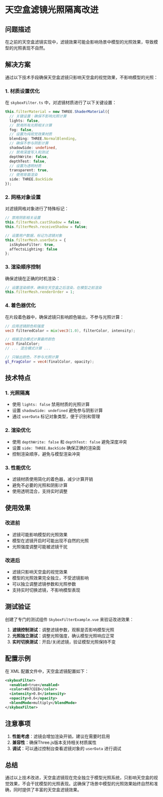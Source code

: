 # 天空盒滤镜光照隔离改进

## 问题描述

在之前的天空盒滤镜实现中，滤镜效果可能会影响场景中模型的光照效果，导致模型的光照表现不自然。

## 解决方案

通过以下技术手段确保天空盒滤镜只影响天空盒的视觉效果，不影响模型的光照：

### 1. 材质设置优化

在 `skyboxFilter.ts` 中，对滤镜材质进行了以下关键设置：

```typescript
this.filterMaterial = new THREE.ShaderMaterial({
  // 关键设置：确保不影响光照计算
  lights: false,
  // 禁用所有光照相关计算
  fog: false,
  // 设置为纯视觉效果材质
  blending: THREE.NormalBlending,
  // 确保不参与阴影计算
  shadowSide: undefined,
  // 禁用深度写入和测试
  depthWrite: false,
  depthTest: false,
  // 设置为透明材质
  transparent: true,
  // 使用背面渲染
  side: THREE.BackSide
});
```

### 2. 网格对象设置

对滤镜网格对象进行了特殊标记：

```typescript
// 禁用阴影相关设置
this.filterMesh.castShadow = false;
this.filterMesh.receiveShadow = false;

// 设置用户数据，标记为滤镜对象
this.filterMesh.userData = {
  isSkyboxFilter: true,
  affectsLighting: false
};
```

### 3. 渲染顺序控制

确保滤镜在正确的时机渲染：

```typescript
// 设置渲染顺序，确保在天空盒之后渲染，在模型之前渲染
this.filterMesh.renderOrder = 1;
```

### 4. 着色器优化

在片段着色器中，确保滤镜只影响颜色输出，不参与光照计算：

```glsl
// 应用滤镜颜色和强度
vec3 filteredColor = mix(vec3(1.0), filterColor, intensity);

// 根据混合模式计算最终颜色
vec3 finalColor;
// ... 混合模式计算 ...

// 只输出颜色，不参与光照计算
gl_FragColor = vec4(finalColor, opacity);
```

## 技术特点

### 1. 光照隔离
- 使用 `lights: false` 禁用材质的光照计算
- 设置 `shadowSide: undefined` 避免参与阴影计算
- 通过 `userData` 标记对象类型，便于识别和管理

### 2. 渲染优化
- 使用 `depthWrite: false` 和 `depthTest: false` 避免深度冲突
- 设置 `side: THREE.BackSide` 确保正确的渲染面
- 控制渲染顺序，避免与模型渲染冲突

### 3. 性能优化
- 滤镜材质使用简化的着色器，减少计算开销
- 避免不必要的光照和阴影计算
- 使用透明混合，支持实时调整

## 使用效果

### 改进前
- 滤镜可能影响模型的光照效果
- 模型在滤镜开启时可能出现不自然的光照
- 光照强度调整可能被滤镜干扰

### 改进后
- 滤镜只影响天空盒的视觉效果
- 模型的光照效果完全独立，不受滤镜影响
- 可以独立调整滤镜参数和光照参数
- 支持实时切换滤镜，不影响模型表现

## 测试验证

创建了专门的测试组件 `SkyboxFilterExample.vue` 来验证改进效果：

1. **滤镜控制测试**：调整滤镜参数，观察是否影响模型光照
2. **光照独立测试**：调整光照强度，确认模型光照响应正常
3. **实时切换测试**：开启/关闭滤镜，验证模型光照保持不变

## 配置示例

在 XML 配置文件中，天空盒滤镜配置如下：

```xml
<skyboxFilter>
  <enabled>true</enabled>
  <color>#87CEEB</color>
  <intensity>0.8</intensity>
  <opacity>0.6</opacity>
  <blendMode>multiply</blendMode>
</skyboxFilter>
```

## 注意事项

1. **性能考虑**：滤镜会增加渲染开销，建议在需要时启用
2. **兼容性**：确保Three.js版本支持相关材质属性
3. **调试**：可以通过控制台查看滤镜对象的 `userData` 进行调试

## 总结

通过以上技术改进，天空盒滤镜现在完全独立于模型光照系统，只影响天空盒的视觉效果，不会干扰模型的光照表现。这确保了场景中模型的光照效果始终自然和准确，同时提供了丰富的天空盒滤镜效果。 